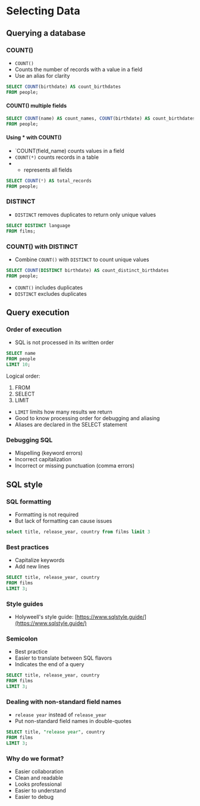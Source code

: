 # Selecting Data

## Querying a database

### COUNT()

- `COUNT()`
- Counts the number of records with a value in a field
- Use an alias for clarity

```SQL
SELECT COUNT(birthdate) AS count_birthdates
FROM people;
```

#### COUNT() multiple fields

```SQL
SELECT COUNT(name) AS count_names, COUNT(birthdate) AS count_birthdates
FROM people;
```

#### Using * with COUNT()

- `COUNT(field_name) counts values in a field
- `COUNT(*)` counts records in a table
- * represents all fields

```SQL
SELECT COUNT(*) AS total_records
FROM people;
```

### DISTINCT

- `DISTINCT` removes duplicates to return only unique values

```SQL
SELECT DISTINCT language
FROM films;
```

### COUNT() with DISTINCT

- Combine `COUNT()` with `DISTINCT` to count unique values

```SQL
SELECT COUNT(DISTINCT birthdate) AS count_distinct_birthdates
FROM people;
```

- `COUNT()` includes duplicates
- `DISTINCT` excludes duplicates

## Query execution

### Order of execution

- SQL is not processed in its written order

```SQL
SELECT name
FROM people
LIMIT 10;
```

Logical order: 

1. FROM
2. SELECT
3. LIMIT

- `LIMIT` limits how many results we return
- Good to know processing order for debugging and aliasing
- Aliases are declared in the SELECT statement

### Debugging SQL

- Mispelling (keyword errors)
- Incorrect capitalization
- Incorrect or missing punctuation (comma errors)

## SQL style

### SQL formatting 

- Formatting is not required
- But lack of formatting can cause issues

```SQL
select title, release_year, country from films limit 3
```

### Best practices

- Capitalize keywords
- Add new lines

```SQL
SELECT title, release_year, country
FROM films
LIMIT 3;
```

### Style guides

- Holyweell's style guide: [https://www.sqlstyle.guide/](https://www.sqlstyle.guide/)

### Semicolon

- Best practice
- Easier to translate between SQL flavors
- Indicates the end of a query

```SQL
SELECT title, release_year, country
FROM films
LIMIT 3;
```

### Dealing with non-standard field names

- `release year` instead of `release_year`
- Put non-standard field names in double-quotes

```SQL
SELECT title, "release year", country
FROM films
LIMIT 3;
```

### Why do we format?

- Easier collaboration
- Clean and readable
- Looks professional
- Easier to understand
- Easier to debug
